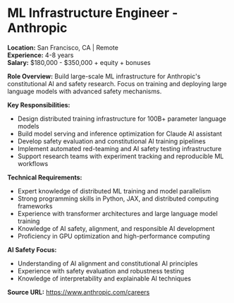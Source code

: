 # ML Infrastructure Engineer - Anthropic

**Location:** San Francisco, CA | Remote  
**Experience:** 4-8 years  
**Salary:** $180,000 - $350,000 + equity + bonuses

**Role Overview:**
Build large-scale ML infrastructure for Anthropic's constitutional AI and safety research. Focus on training and deploying large language models with advanced safety mechanisms.

**Key Responsibilities:**
- Design distributed training infrastructure for 100B+ parameter language models
- Build model serving and inference optimization for Claude AI assistant
- Develop safety evaluation and constitutional AI training pipelines
- Implement automated red-teaming and AI safety testing infrastructure
- Support research teams with experiment tracking and reproducible ML workflows

**Technical Requirements:**
- Expert knowledge of distributed ML training and model parallelism
- Strong programming skills in Python, JAX, and distributed computing frameworks
- Experience with transformer architectures and large language model training
- Knowledge of AI safety, alignment, and responsible AI development
- Proficiency in GPU optimization and high-performance computing

**AI Safety Focus:**
- Understanding of AI alignment and constitutional AI principles
- Experience with safety evaluation and robustness testing
- Knowledge of interpretability and explainable AI techniques

**Source URL:** https://www.anthropic.com/careers